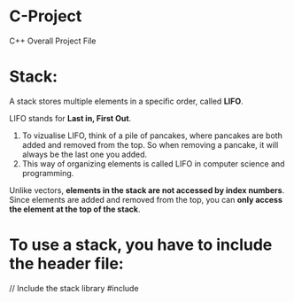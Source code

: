 # C-Project
C++ Overall Project File

# Stack:
A stack stores multiple elements in a specific order, called **LIFO**.

LIFO stands for **Last in, First Out**. 
1) To vizualise LIFO, think of a pile of pancakes, where pancakes are both added and removed from the top. So when removing a pancake, it will always be the last one you added. 
2) This way of organizing elements is called LIFO in computer science and programming.

Unlike vectors, **elements in the stack are not accessed by index numbers**. Since elements are added and removed from the top, you can **only access the element at the top of the stack**.

# To use a stack, you have to include the <stack> header file:

// Include the stack library
#include <stack>
